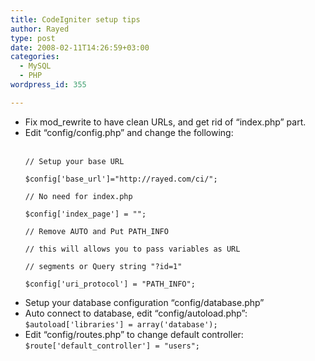 ```yaml
---
title: CodeIgniter setup tips
author: Rayed
type: post
date: 2008-02-11T14:26:59+03:00
categories:
  - MySQL
  - PHP
wordpress_id: 355

---
```

<ul>
<li>Fix mod_rewrite to have clean URLs, and get rid of &#8220;index.php&#8221; part.</li>
<li>Edit &#8220;config/config.php&#8221; and change the following:<br />
<code><br />
// Setup your base URL<br />
$config['base_url']="http://rayed.com/ci/";<br />
// No need for index.php<br />
$config['index_page'] = "";<br />
// Remove AUTO and Put PATH_INFO<br />
// this will allows you to pass variables as URL<br />
// segments or Query string "?id=1"<br />
$config['uri_protocol'] = "PATH_INFO";<br />
</code>
</li>
<li>Setup your database configuration &#8220;config/database.php&#8221;</li>
<li>Auto connect to database, edit &#8220;config/autoload.php&#8221;: <br />
<code>$autoload['libraries'] = array('database');</code>
</li>
<li>Edit &#8220;config/routes.php&#8221; to change default controller:<br />
<code>$route['default_controller'] = "users";</code>
</li>
</ul>

